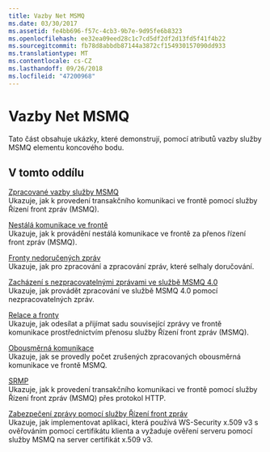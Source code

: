 ```yaml
---
title: Vazby Net MSMQ
ms.date: 03/30/2017
ms.assetid: fe4bb696-f57c-4cb3-9b7e-9d95fe6b8323
ms.openlocfilehash: ee32ea09eed28c1c7cd5df2df2d13fd5f41f4b22
ms.sourcegitcommit: fb78d8abbdb87144a3872cf154930157090dd933
ms.translationtype: MT
ms.contentlocale: cs-CZ
ms.lasthandoff: 09/26/2018
ms.locfileid: "47200968"
---
```

# <a name="net-msmq-binding"></a>Vazby Net MSMQ
Tato část obsahuje ukázky, které demonstrují, pomocí atributů vazby služby MSMQ elementu koncového bodu.  
  
## <a name="in-this-section"></a>V tomto oddílu  
 [Zpracované vazby služby MSMQ](../../../../docs/framework/wcf/samples/transacted-msmq-binding.md)  
 Ukazuje, jak k provedení transakčního komunikaci ve frontě pomocí služby Řízení front zpráv (MSMQ).  
  
 [Nestálá komunikace ve frontě](../../../../docs/framework/wcf/samples/volatile-queued-communication.md)  
 Ukazuje, jak k provádění nestálá komunikace ve frontě za přenos řízení front zpráv (MSMQ).  
  
 [Fronty nedoručených zpráv](../../../../docs/framework/wcf/samples/dead-letter-queues.md)  
 Ukazuje, jak pro zpracování a zpracování zpráv, které selhaly doručování.  
  
 [Zacházení s nezpracovatelnými zprávami ve službě MSMQ 4.0](../../../../docs/framework/wcf/samples/poison-message-handling-in-msmq-4-0.md)  
 Ukazuje, jak provádět zpracování ve službě MSMQ 4.0 pomocí nezpracovatelných zpráv.  
  
 [Relace a fronty](../../../../docs/framework/wcf/samples/sessions-and-queues.md)  
 Ukazuje, jak odesílat a přijímat sadu související zprávy ve frontě komunikace prostřednictvím přenosu služby Řízení front zpráv (MSMQ).  
  
 [Obousměrná komunikace](../../../../docs/framework/wcf/samples/two-way-communication.md)  
 Ukazuje, jak se provedly počet zrušených zpracovaných obousměrná komunikace ve frontě MSMQ.
  
 [SRMP](../../../../docs/framework/wcf/samples/srmp.md)  
 Ukazuje, jak k provedení transakčního komunikaci ve frontě pomocí služby Řízení front zpráv (MSMQ) přes protokol HTTP.  
  
 [Zabezpečení zprávy pomocí služby Řízení front zpráv](../../../../docs/framework/wcf/samples/message-security-over-message-queuing.md)  
 Ukazuje, jak implementovat aplikaci, která používá WS-Security x.509 v3 s ověřováním pomocí certifikátu klienta a vyžaduje ověření serveru pomocí služby MSMQ na server certifikát x.509 v3.
